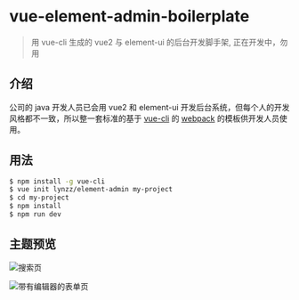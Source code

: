 # vue-element-admin-boilerplate

> 用 vue-cli 生成的 vue2 与 element-ui 的后台开发脚手架, 正在开发中，勿用

## 介绍

公司的 java 开发人员已会用 vue2 和 element-ui 开发后台系统，但每个人的开发风格都不一致，所以整一套标准的基于 [vue-cli](https://github.com/vuejs/vue-cli) 的 [webpack](https://github.com/vuejs-templates/webpack) 的模板供开发人员使用。

## 用法

``` bash
$ npm install -g vue-cli
$ vue init lynzz/element-admin my-project
$ cd my-project
$ npm install
$ npm run dev
```

## 主题预览

![搜索页](https://raw.githubusercontent.com/lynzz/element-admin/master/screenshot/search.png)

![带有编辑器的表单页](https://raw.githubusercontent.com/lynzz/element-admin/master/screenshot/form.png)
